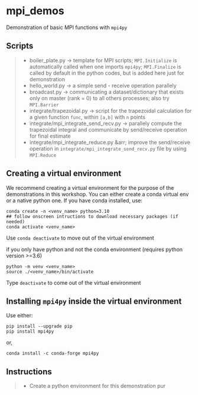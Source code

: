 # mpi_demos
Demonstration of basic MPI functions with `mpi4py`

## Scripts 
> - boiler_plate.py  &rarr; template for MPI scripts; `MPI.Initialize` is automatically called when one imports `mpi4py`; `MPI.Finalize` is called by default in the python codes, but is added here just for demonstration
> - hello_world.py &rarr;  a simple send - receive operation parallely
> - broadcast.py &rarr; communicating a dataset/dictionary that exists only on master (rank = 0) to all others processes; also try `MPI.Barrier`
> - integrate/trapezoidal.py &rarr; script for the trapezoidal calculation for a given function `func`, within `[a,b]` with `n` points 
> - integrate/mpi_integrate_send_recv.py &rarr; parallely compute the trapezoidal integral and communicate by send/receive operation for final estimate
> - integrate/mpi_integrate_reduce.py &arr; improve the send/receive operation in `integrate/mpi_integrate_send_recv.py` file by using `MPI.Reduce`

## Creating a virtual environment
We recommend creating a virtual environment for the purpose of the demonstrations in this workshop. You can either create a conda virtual env or a native python one.
If you have conda installed, use:
```
conda create -n <venv_name> python=3.10
## follow onscreen intructions to download necessary packages (if needed)
conda activate <venv_name> 
```
Use `conda deactivate` to move out of the virtual environment

if you only have python and not the conda environment (requires python version >=3.6)
```
python -m venv <venv_name>
source ./<venv_name>/bin/activate
```
Type `deactivate` to come out of the virtual environment

## Installing `mpi4py` inside the virtual environment
Use either:
```
pip install --upgrade pip
pip install mpi4py
```
or,
```
conda install -c conda-forge mpi4py
```

## Instructions

> - Create a python environment for this demonstration pur

